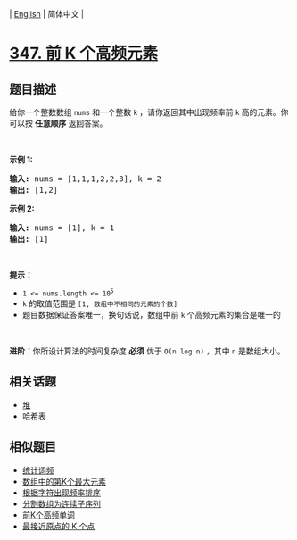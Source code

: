 
| [English](README_EN.md) | 简体中文 |

# [347. 前 K 个高频元素](https://leetcode-cn.com/problems/top-k-frequent-elements/)

## 题目描述

<p>给你一个整数数组 <code>nums</code> 和一个整数 <code>k</code> ，请你返回其中出现频率前 <code>k</code> 高的元素。你可以按 <strong>任意顺序</strong> 返回答案。</p>

<p> </p>

<p><strong>示例 1:</strong></p>

<pre>
<strong>输入: </strong>nums = [1,1,1,2,2,3], k = 2
<strong>输出: </strong>[1,2]
</pre>

<p><strong>示例 2:</strong></p>

<pre>
<strong>输入: </strong>nums = [1], k = 1
<strong>输出: </strong>[1]</pre>

<p> </p>

<p><strong>提示：</strong></p>

<ul>
	<li><code>1 <= nums.length <= 10<sup>5</sup></code></li>
	<li><code>k</code> 的取值范围是 <code>[1, 数组中不相同的元素的个数]</code></li>
	<li>题目数据保证答案唯一，换句话说，数组中前 <code>k</code> 个高频元素的集合是唯一的</li>
</ul>

<p> </p>

<p><strong>进阶：</strong>你所设计算法的时间复杂度 <strong>必须</strong> 优于 <code>O(n log n)</code> ，其中 <code>n</code><em> </em>是数组大小。</p>


## 相关话题

- [堆](https://leetcode-cn.com/tag/heap)
- [哈希表](https://leetcode-cn.com/tag/hash-table)

## 相似题目

- [统计词频](../word-frequency/README.md)
- [数组中的第K个最大元素](../kth-largest-element-in-an-array/README.md)
- [根据字符出现频率排序](../sort-characters-by-frequency/README.md)
- [分割数组为连续子序列](../split-array-into-consecutive-subsequences/README.md)
- [前K个高频单词](../top-k-frequent-words/README.md)
- [最接近原点的 K 个点](../k-closest-points-to-origin/README.md)
